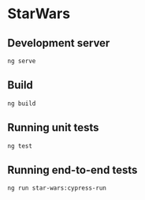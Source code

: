 # StarWars

## Development server

```
ng serve
```

## Build

```
ng build
```

## Running unit tests

```
ng test
```

## Running end-to-end tests

```
ng run star-wars:cypress-run
```
